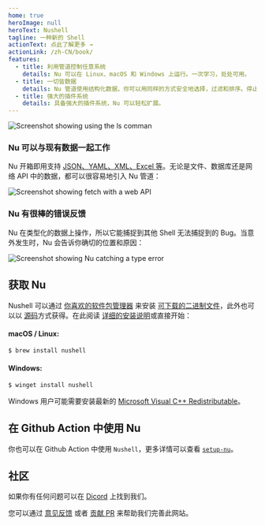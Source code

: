 ```yaml
---
home: true
heroImage: null
heroText: Nushell
tagline: 一种新的 Shell
actionText: 点此了解更多 →
actionLink: /zh-CN/book/
features:
  - title: 利用管道控制任意系统
    details: Nu 可以在 Linux、macOS 和 Windows 上运行。一次学习，处处可用。
  - title: 一切皆数据
    details: Nu 管道使用结构化数据，你可以用同样的方式安全地选择，过滤和排序。停止解析字符串，开始解决问题。
  - title: 强大的插件系统
    details: 具备强大的插件系统，Nu 可以轻松扩展。
---
```


<img src="/frontpage/ls-example.png" alt="Screenshot showing using the ls comman" class="hero"/>

### Nu 可以与现有数据一起工作

Nu 开箱即用支持 [JSON、YAML、XML、Excel 等](/zh-CN/book/loading_data.html)。无论是文件、数据库还是网络 API 中的数据，都可以很容易地引入 Nu 管道：

<img src="/frontpage/fetch-example.png" alt="Screenshot showing fetch with a web API" class="hero"/>

### Nu 有很棒的错误反馈

Nu 在类型化的数据上操作，所以它能捕捉到其他 Shell 无法捕捉到的 Bug。当意外发生时，Nu 会告诉你确切的位置和原因：

<img src="/frontpage/miette-example.png" alt="Screenshot showing Nu catching a type error" class="hero"/>

## 获取 Nu

Nushell 可以通过 [你喜欢的软件包管理器](https://repology.org/project/nushell/versions) 来安装 [可下载的二进制文件](https://github.com/nushell/nushell/releases)，此外也可以以 [源码](https://github.com/nushell/nushell)方式获得。在此阅读 [详细的安装说明](/zh-CN/book/installation.html)或直接开始：

#### macOS / Linux:

```sh
$ brew install nushell
```

#### Windows:

```powershell
$ winget install nushell
```

Windows 用户可能需要安装最新的 [Microsoft Visual C++ Redistributable](https://docs.microsoft.com/cpp/windows/latest-supported-vc-redist)。

## 在 Github Action 中使用 Nu

你也可以在 Github Action 中使用 `Nushell`，更多详情可以查看 [`setup-nu`](https://github.com/marketplace/actions/setup-nu)。

## 社区

如果你有任何问题可以在 [Dicord](https://discord.gg/NtAbbGn) 上找到我们。

您可以通过 [意见反馈](https://github.com/nushell/nushell.github.io/issues) 或者 [贡献 PR](https://github.com/nushell/nushell.github.io/pulls) 来帮助我们完善此网站。
